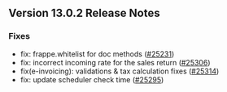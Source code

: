 ## Version 13.0.2 Release Notes

### Fixes
- fix: frappe.whitelist for doc methods ([#25231](https://github.com/netmanthan/shoperho/pull/25231))
- fix: incorrect incoming rate for the sales return ([#25306](https://github.com/netmanthan/shoperho/pull/25306))
- fix(e-invoicing): validations & tax calculation fixes ([#25314](https://github.com/netmanthan/shoperho/pull/25314))
- fix: update scheduler check time ([#25295](https://github.com/netmanthan/shoperho/pull/25295))